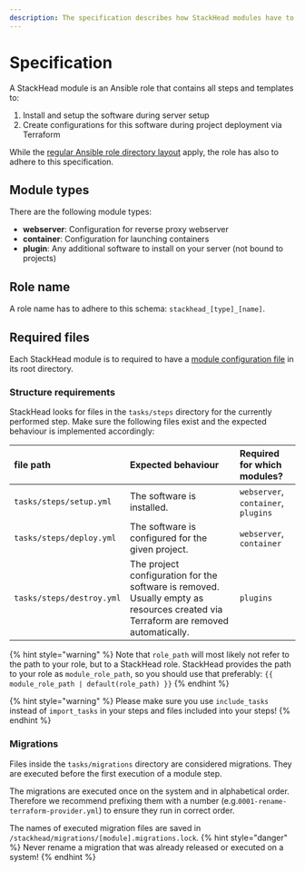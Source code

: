 ```yaml
---
description: The specification describes how StackHead modules have to be structured.
---
```


# Specification

A StackHead module is an Ansible role that contains all steps and templates to:

1. Install and setup the software during server setup
2. Create configurations for this software during project deployment via Terraform

While the [regular Ansible role directory layout](https://docs.ansible.com/ansible/latest/user_guide/playbooks_best_practices.html#directory-layout) apply, the role has also to adhere to this specification.

## Module types

There are the following module types:

* **webserver**: Configuration for reverse proxy webserver
* **container**: Configuration for launching containers
* **plugin**: Any additional software to install on your server (not bound to projects)

## Role name

A role name has to adhere to this schema: `stackhead_[type]_[name]`.

## Required files

Each StackHead module is to required to have a [module configuration file](module-configuration-file.md) in its root directory.

### Structure requirements

StackHead looks for files in the `tasks/steps` directory for the currently performed step.
Make sure the following files exist and the expected behaviour is implemented accordingly:

| file path | Expected behaviour | Required for which modules? |
| :--- | :--- | :--- |
| `tasks/steps/setup.yml` | The software is installed. | `webserver`, `container`, `plugins` |
| `tasks/steps/deploy.yml` | The software is configured for the given project. | `webserver`, `container` |
| `tasks/steps/destroy.yml` | The project configuration for the software is removed. Usually empty as resources created via Terraform are removed automatically. | `plugins` |

{% hint style="warning" %}
Note that `role_path` will most likely not refer to the path to your role, but to a StackHead role.
StackHead provides the path to your role as `module_role_path`, so you should use that preferably:
`{{ module_role_path | default(role_path) }}`
{% endhint %}

{% hint style="warning" %}
Please make sure you use `include_tasks` instead of `import_tasks` in your steps and files included into your steps!
{% endhint %}

### Migrations

Files inside the `tasks/migrations` directory are considered migrations.
They are executed before the first execution of a module step.

The migrations are executed once on the system and in alphabetical order.
Therefore we recommend prefixing them with a number (e.g.`0001-rename-terraform-provider.yml`) to ensure
they run in correct order.

The names of executed migration files are saved in `/stackhead/migrations/[module].migrations.lock`.
{% hint style="danger" %}
Never rename a migration that was already released or executed on a system!
{% endhint %}
